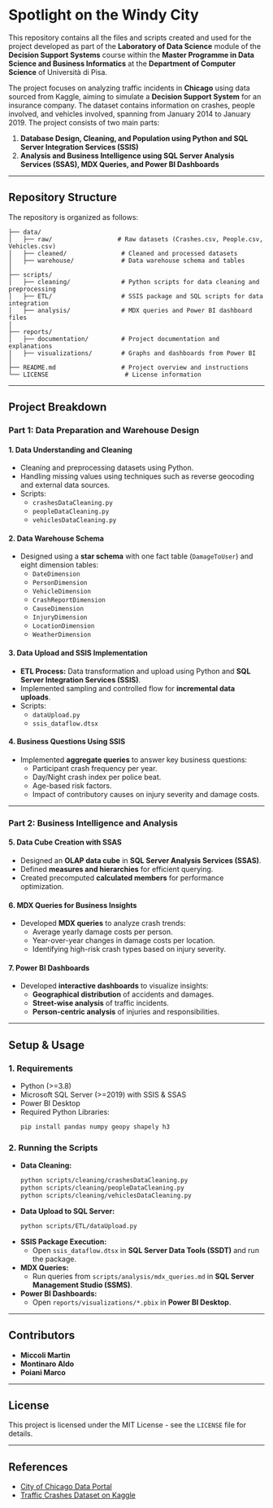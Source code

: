 # Spotlight on the Windy City

This repository contains all the files and scripts created and used for the project developed as part of the **Laboratory of Data Science** module of the **Decision Support Systems** course within the **Master Programme in Data Science and Business Informatics** at the **Department of Computer Science** of Università di Pisa.

The project focuses on analyzing traffic incidents in **Chicago** using data sourced from Kaggle, aiming to simulate a **Decision Support System** for an insurance company. The dataset contains information on crashes, people involved, and vehicles involved, spanning from January 2014 to January 2019. The project consists of two main parts:
1. **Database Design, Cleaning, and Population using Python and SQL Server Integration Services (SSIS)**
2. **Analysis and Business Intelligence using SQL Server Analysis Services (SSAS), MDX Queries, and Power BI Dashboards**

---
## Repository Structure
The repository is organized as follows:

```
├── data/
│   ├── raw/                  # Raw datasets (Crashes.csv, People.csv, Vehicles.csv)
│   ├── cleaned/               # Cleaned and processed datasets
│   ├── warehouse/             # Data warehouse schema and tables
│
├── scripts/
│   ├── cleaning/              # Python scripts for data cleaning and preprocessing
│   ├── ETL/                   # SSIS package and SQL scripts for data integration
│   ├── analysis/              # MDX queries and Power BI dashboard files
│
├── reports/
│   ├── documentation/         # Project documentation and explanations
│   ├── visualizations/        # Graphs and dashboards from Power BI
│
├── README.md                  # Project overview and instructions
└── LICENSE                     # License information
```

---
## Project Breakdown
### **Part 1: Data Preparation and Warehouse Design**
#### 1. Data Understanding and Cleaning
- Cleaning and preprocessing datasets using Python.
- Handling missing values using techniques such as reverse geocoding and external data sources.
- Scripts:
  - `crashesDataCleaning.py`
  - `peopleDataCleaning.py`
  - `vehiclesDataCleaning.py`

#### 2. Data Warehouse Schema
- Designed using a **star schema** with one fact table (`DamageToUser`) and eight dimension tables:
  - `DateDimension`
  - `PersonDimension`
  - `VehicleDimension`
  - `CrashReportDimension`
  - `CauseDimension`
  - `InjuryDimension`
  - `LocationDimension`
  - `WeatherDimension`

#### 3. Data Upload and SSIS Implementation
- **ETL Process:** Data transformation and upload using Python and **SQL Server Integration Services (SSIS)**.
- Implemented sampling and controlled flow for **incremental data uploads**.
- Scripts:
  - `dataUpload.py`
  - `ssis_dataflow.dtsx`

#### 4. Business Questions Using SSIS
- Implemented **aggregate queries** to answer key business questions:
  - Participant crash frequency per year.
  - Day/Night crash index per police beat.
  - Age-based risk factors.
  - Impact of contributory causes on injury severity and damage costs.

---
### **Part 2: Business Intelligence and Analysis**
#### 5. Data Cube Creation with SSAS
- Designed an **OLAP data cube** in **SQL Server Analysis Services (SSAS)**.
- Defined **measures and hierarchies** for efficient querying.
- Created precomputed **calculated members** for performance optimization.

#### 6. MDX Queries for Business Insights
- Developed **MDX queries** to analyze crash trends:
  - Average yearly damage costs per person.
  - Year-over-year changes in damage costs per location.
  - Identifying high-risk crash types based on injury severity.

#### 7. Power BI Dashboards
- Developed **interactive dashboards** to visualize insights:
  - **Geographical distribution** of accidents and damages.
  - **Street-wise analysis** of traffic incidents.
  - **Person-centric analysis** of injuries and responsibilities.

---
## Setup & Usage
### **1. Requirements**
- Python (>=3.8)
- Microsoft SQL Server (>=2019) with SSIS & SSAS
- Power BI Desktop
- Required Python Libraries:
  ```bash
  pip install pandas numpy geopy shapely h3
  ```

### **2. Running the Scripts**
- **Data Cleaning:**
  ```bash
  python scripts/cleaning/crashesDataCleaning.py
  python scripts/cleaning/peopleDataCleaning.py
  python scripts/cleaning/vehiclesDataCleaning.py
  ```
- **Data Upload to SQL Server:**
  ```bash
  python scripts/ETL/dataUpload.py
  ```
- **SSIS Package Execution:**
  - Open `ssis_dataflow.dtsx` in **SQL Server Data Tools (SSDT)** and run the package.
- **MDX Queries:**
  - Run queries from `scripts/analysis/mdx_queries.md` in **SQL Server Management Studio (SSMS)**.
- **Power BI Dashboards:**
  - Open `reports/visualizations/*.pbix` in **Power BI Desktop**.

---
## Contributors
- **Miccoli Martin**
- **Montinaro Aldo**
- **Poiani Marco**

---
## License
This project is licensed under the MIT License - see the `LICENSE` file for details.

---
## References
- [City of Chicago Data Portal](https://data.cityofchicago.org/)
- [Traffic Crashes Dataset on Kaggle](https://www.kaggle.com/datasets/isadoraamorim/trafficcrasheschicago)

